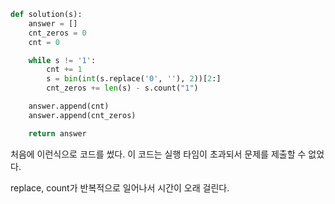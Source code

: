 ```python
def solution(s):
    answer = []
    cnt_zeros = 0
    cnt = 0

    while s != '1':
        cnt += 1
        s = bin(int(s.replace('0', ''), 2))[2:]
        cnt_zeros += len(s) - s.count("1")

    answer.append(cnt)
    answer.append(cnt_zeros)

    return answer

```

처음에 이런식으로 코드를 썼다.
이 코드는 실행 타임이 초과되서 문제를 제출할 수 없었다.

replace, count가 반복적으로 일어나서 시간이 오래 걸린다.
